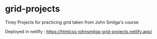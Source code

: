 # grid-projects
Tiney Projects for practicing grid taken from John Smilga's course

Deployed in netlify : https://htmlcss-johnsmilga-grid-projects.netlify.app/
